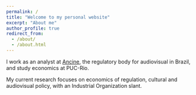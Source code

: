 ```yaml
---
permalink: /
title: "Welcome to my personal website"
excerpt: "About me"
author_profile: true
redirect_from: 
  - /about/
  - /about.html
---
```



I work as an analyst at [Ancine](https://www.gov.br/ancine/pt-br), the regulatory body for audiovisual in Brazil, and study economics at PUC-Rio.

My current research focuses on economics of regulation, cultural and audiovisual policy, with an Industrial Organization slant.
